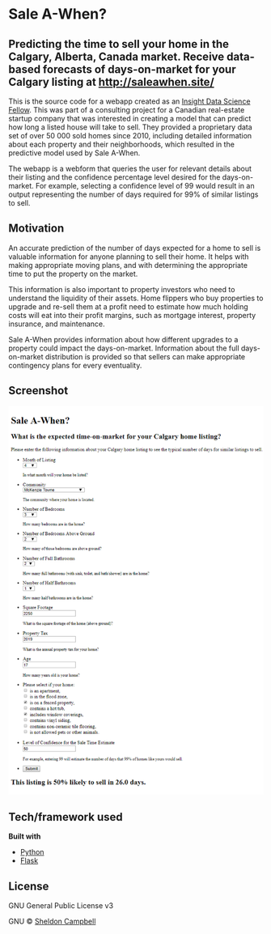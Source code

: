 # Sale A-When?
## Predicting the time to sell your home in the Calgary, Alberta, Canada market. Receive data-based forecasts of days-on-market for your Calgary listing at <a href="http://saleawhen.site/">http://saleawhen.site/</a>

This is the source code for a webapp created as an <a href="http://www.insightdatascience.com/">Insight Data Science Fellow</a>. This was part of a consulting project for a Canadian real-estate startup company that was interested in creating a model that can predict how long a listed house will take to sell. They provided a proprietary data set of over 50 000 sold homes since 2010, including detailed information about each property and their neighborhoods, which resulted in the predictive model used by Sale A-When.

The webapp is a webform that queries the user for relevant details about their listing and the confidence percentage level desired for the days-on-market. For example, selecting a confidence level of 99 would result in an output representing the number of days required for 99% of similar listings to sell.

## Motivation
An accurate prediction of the number of days expected for a home to sell is valuable information for anyone planning to sell their home. It helps with making appropriate moving plans, and with determining the appropriate time to put the property on the market.

This information is also important to property investors who need to understand the liquidity of their assets. Home flippers who buy properties to upgrade and re-sell them at a profit need to estimate how much holding costs will eat into their profit margins, such as mortgage interest, property insurance, and maintenance.

Sale A-When provides information about how different upgrades to a property could impact the days-on-market. Information about the full days-on-market distribution is provided so that sellers can make appropriate contingency plans for every eventuality.

## Screenshot

<img src="saleawhen_screenshot.png" />

## Tech/framework used

<b>Built with</b>
- [Python](https://www.python.org/)
- [Flask](https://flask.pocoo.org/)

## License
GNU General Public License v3

GNU © [Sheldon Campbell](https://www.github.com/shscampbell/)